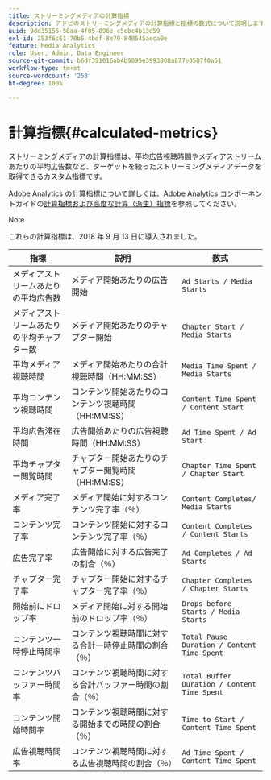 ```yaml
---
title: ストリーミングメディアの計算指標
description: アドビのストリーミングメディアの計算指標と指標の数式について説明します。
uuid: 9dd35155-58aa-4f05-896e-c5cbc4b13d59
exl-id: 253f6c61-70b5-4bdf-8e79-840545aeca0e
feature: Media Analytics
role: User, Admin, Data Engineer
source-git-commit: b6df391016ab4b9095e3993808a877e3587f0a51
workflow-type: tm+mt
source-wordcount: '258'
ht-degree: 100%

---
```


# 計算指標{#calculated-metrics}

ストリーミングメディアの計算指標は、平均広告視聴時間やメディアストリームあたりの平均広告数など、ターゲットを絞ったストリーミングメディアデータを取得できるカスタム指標です。

Adobe Analytics の計算指標について詳しくは、Adobe Analytics コンポーネントガイドの[計算指標および高度な計算（派生）指標](https://experienceleague.adobe.com/docs/analytics/components/calculated-metrics/cm-overview.html?lang=ja)を参照してください。

>[!NOTE]
>
>これらの計算指標は、2018 年 9 月 13 日に導入されました。

| 指標 | 説明 | 数式 |
|---|---|---|
| メディアストリームあたりの平均広告数 | メディア開始あたりの広告開始 | `Ad Starts / Media Starts` |
| メディアストリームあたりの平均チャプター数 | メディア開始あたりのチャプター開始 | `Chapter Start / Media Starts` |
| 平均メディア視聴時間 | メディア開始あたりの合計視聴時間（HH:MM:SS） | `Media Time Spent / Media Starts` |
| 平均コンテンツ視聴時間 | コンテンツ開始あたりのコンテンツ視聴時間（HH:MM:SS） | `Content Time Spent / Content Start` |
| 平均広告滞在時間 | 広告開始あたりの広告視聴時間（HH:MM:SS） | `Ad Time Spent / Ad Start` |
| 平均チャプター閲覧時間 | チャプター開始あたりのチャプター閲覧時間（HH:MM:SS） | `Chapter Time Spent / Chapter Start` |
| メディア完了率 | メディア開始に対するコンテンツ完了率（％） | `Content Completes/ Media Starts` |
| コンテンツ完了率 | コンテンツ開始に対するコンテンツ完了率（％） | `Content Completes / Content Starts` |
| 広告完了率 | 広告開始に対する広告完了の割合（％） | `Ad Completes / Ad Starts` |
| チャプター完了率 | チャプター開始に対するチャプター完了率（％） | `Chapter Completes / Chapter Starts` |
| 開始前にドロップ率 | メディア開始に対する開始前のドロップ率（％） | `Drops before Starts / Media Starts` |
| コンテンツ一時停止時間率 | コンテンツ視聴時間に対する合計一時停止時間の割合（％） | `Total Pause Duration / Content Time Spent` |
| コンテンツバッファー時間率 | コンテンツ視聴時間に対する合計バッファー時間の割合（％） | `Total Buffer Duration / Content Time Spent` |
| コンテンツ開始時間率 | コンテンツ視聴時間に対する開始までの時間の割合（％） | `Time to Start / Content Time Spent` |
| 広告視聴時間率 | コンテンツ視聴時間に対する広告視聴時間の割合（％） | `Ad Time Spent / Content Time Spent` |
